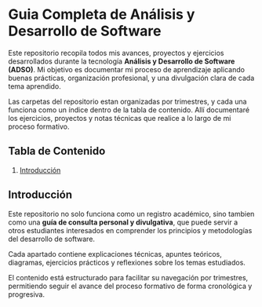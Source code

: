 # Guia Completa de Análisis y Desarrollo de Software

Este repositorio recopila todos mis avances, proyectos y ejercicios desarrollados durante la tecnología **Análisis y Desarrollo de Software (ADSO)**. Mi objetivo es documentar mi proceso de aprendizaje aplicando buenas prácticas, organización profesional, y una divulgación clara de cada tema aprendido. 

Las carpetas del repositorio estan organizadas por trimestres, y cada una funciona como un índice dentro de la tabla de contenido. Allí documentaré los ejercicios, proyectos y notas técnicas que realice a lo largo de mi proceso formativo.

## Tabla de Contenido

1. [Introducción](#introducción)



<!-- Inicio del repositorio -->

## Introducción

Este repositorio no solo funciona como un registro académico, sino tambien como una **guía de consulta personal y divulgativa**, que puede servir a otros estudiantes interesados en comprender los principios y metodologías del desarrollo de software.

Cada apartado contiene explicaciones técnicas, apuntes teóricos, diagramas, ejercicios prácticos y reflexiones sobre los temas estudiados.

El contenido está estructurado para facilitar su navegación por trimestres, permitiendo seguir el avance del proceso formativo de forma cronológica y progresiva.



